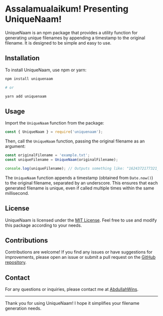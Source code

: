 # Assalamualaikum! Presenting UniqueNaam!

UniqueNaam is an npm package that provides a utility function for generating unique filenames by appending a timestamp to the original filename. It is designed to be simple and easy to use.

## Installation

To install UniqueNaam, use npm or yarn:

```bash
npm install uniquenaam

# or

yarn add uniquenaam
```

## Usage

Import the `UniqueNaam` function from the package:

```javascript
const { UniqueNaam } = require('uniquenaam');
```

Then, call the `UniqueNaam` function, passing the original filename as an argument:

```javascript
const originalFilename = 'example.txt';
const uniqueFilename = UniqueNaam(originalFilename);

console.log(uniqueFilename); // Outputs something like: "1624372177321_example.txt"
```

The `UniqueNaam` function appends a timestamp (obtained from `Date.now()`) to the original filename, separated by an underscore. This ensures that each generated filename is unique, even if called multiple times within the same millisecond.

## License

UniqueNaam is licensed under the [MIT License](https://opensource.org/licenses/MIT). Feel free to use and modify this package according to your needs.

## Contributions

Contributions are welcome! If you find any issues or have suggestions for improvements, please open an issue or submit a pull request on the [GitHub repository](https://github.com/abdullahwins/uniquenaam).


## Contact

For any questions or inquiries, please contact me at [AbdullahWins](https://github.com/abdullahwins).

---

Thank you for using UniqueNaam! I hope it simplifies your filename generation needs.
